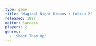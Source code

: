 ```yaml
---
type: game
title: 'Magical Night Dreams : Cotton 2'
released: 1997
editor: Success
players: 2
genres:
  - 'Shoot Them Up'
---
```

